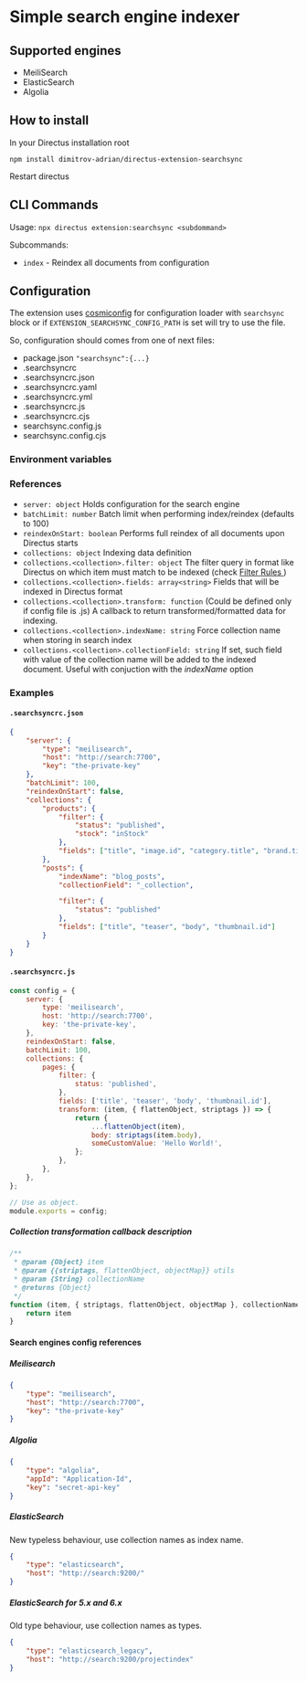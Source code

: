 # Simple search engine indexer

## Supported engines

- MeiliSearch
- ElasticSearch
- Algolia

## How to install

In your Directus installation root

```
npm install dimitrov-adrian/directus-extension-searchsync
```

Restart directus

## CLI Commands

Usage: `npx directus extension:searchsync <subdommand>`

Subcommands:

- `index` - Reindex all documents from configuration

## Configuration

The extension uses [cosmiconfig](https://github.com/davidtheclark/cosmiconfig#cosmiconfig) for configuration loader with
`searchsync` block or if `EXTENSION_SEARCHSYNC_CONFIG_PATH` is set will try to use the file.

So, configuration should comes from one of next files:

- package.json `"searchsync":{...}`
- .searchsyncrc
- .searchsyncrc.json
- .searchsyncrc.yaml
- .searchsyncrc.yml
- .searchsyncrc.js
- .searchsyncrc.cjs
- searchsync.config.js
- searchsync.config.cjs

### Environment variables

### References

- `server: object` Holds configuration for the search engine
- `batchLimit: number` Batch limit when performing index/reindex (defaults to 100)
- `reindexOnStart: boolean` Performs full reindex of all documents upon Directus starts
- `collections: object` Indexing data definition
- `collections.<collection>.filter: object` The filter query in format like Directus on which item must match to be
  indexed (check [Filter Rules ](https://docs.directus.io/reference/filter-rules/#filter-rules))
- `collections.<collection>.fields: array<string>` Fields that will be indexed in Directus format
- `collections.<collection>.transform: function` (Could be defined only if config file is .js) A callback to return
  transformed/formatted data for indexing.
- `collections.<collection>.indexName: string` Force collection name when storing in search index
- `collections.<collection>.collectionField: string` If set, such field with value of the collection name will be added
  to the indexed document. Useful with conjuction with the _indexName_ option

### Examples

#### `.searchsyncrc.json`

```json
{
	"server": {
		"type": "meilisearch",
		"host": "http://search:7700",
		"key": "the-private-key"
	},
	"batchLimit": 100,
	"reindexOnStart": false,
	"collections": {
		"products": {
			"filter": {
				"status": "published",
				"stock": "inStock"
			},
			"fields": ["title", "image.id", "category.title", "brand.title", "tags", "description", "price", "rating"]
		},
		"posts": {
			"indexName": "blog_posts",
			"collectionField": "_collection",

			"filter": {
				"status": "published"
			},
			"fields": ["title", "teaser", "body", "thumbnail.id"]
		}
	}
}
```

#### `.searchsyncrc.js`

```javascript
const config = {
	server: {
		type: 'meilisearch',
		host: 'http://search:7700',
		key: 'the-private-key',
	},
	reindexOnStart: false,
	batchLimit: 100,
	collections: {
		pages: {
			filter: {
				status: 'published',
			},
			fields: ['title', 'teaser', 'body', 'thumbnail.id'],
			transform: (item, { flattenObject, striptags }) => {
				return {
					...flattenObject(item),
					body: striptags(item.body),
					someCustomValue: 'Hello World!',
				};
			},
		},
	},
};

// Use as object.
module.exports = config;
```

##### Collection transformation callback description

```javascript
/**
 * @param {Object} item
 * @param {{striptags, flattenObject, objectMap}} utils
 * @param {String} collectionName
 * @returns {Object}
 */
function (item, { striptags, flattenObject, objectMap }, collectionName) {
	return item
}
```

#### Search engines config references

##### Meilisearch

```json
{
	"type": "meilisearch",
	"host": "http://search:7700",
	"key": "the-private-key"
}
```

##### Algolia

```json
{
	"type": "algolia",
	"appId": "Application-Id",
	"key": "secret-api-key"
}
```

##### ElasticSearch

New typeless behaviour, use collection names as index name.

```json
{
	"type": "elasticsearch",
	"host": "http://search:9200/"
}
```

##### ElasticSearch for 5.x and 6.x

Old type behaviour, use collection names as types.

```json
{
	"type": "elasticsearch_legacy",
	"host": "http://search:9200/projectindex"
}
```
